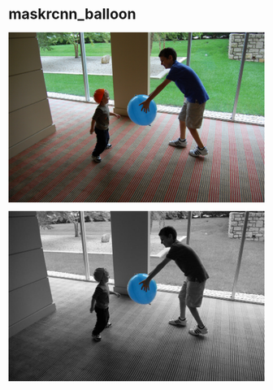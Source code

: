 # maskrcnn_balloon

![2917282960_06beee649a_b.jpg](images\2917282960_06beee649a_b.jpg)

![segment_2917282960_06beee649a_b.jpg](images\segment_2917282960_06beee649a_b.jpg)
